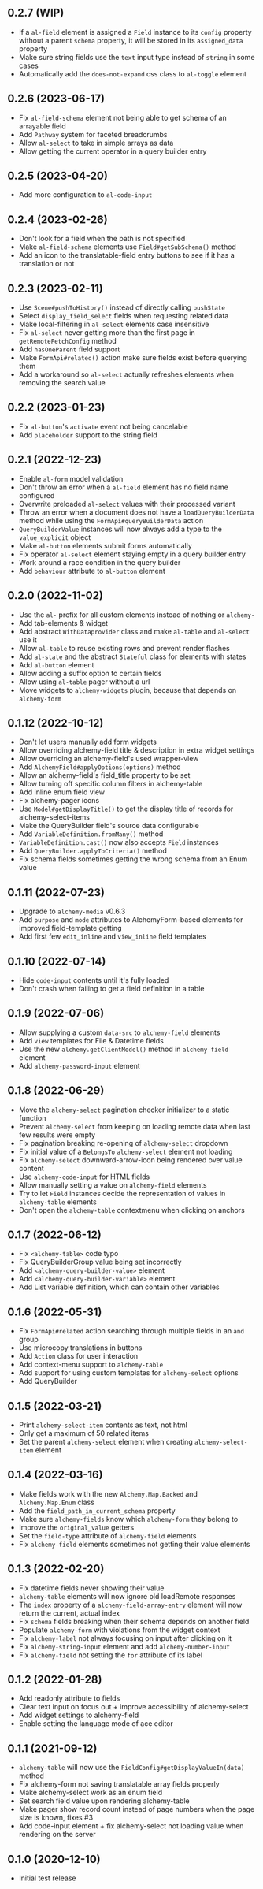 ## 0.2.7 (WIP)

* If a `al-field` element is assigned a `Field` instance to its `config` property without a parent `schema` property, it will be stored in its `assigned_data` property
* Make sure string fields use the `text` input type instead of `string` in some cases
* Automatically add the `does-not-expand` css class to `al-toggle` element

## 0.2.6 (2023-06-17)

* Fix `al-field-schema` element not being able to get schema of an arrayable field
* Add `Pathway` system for faceted breadcrumbs
* Allow `al-select` to take in simple arrays as data
* Allow getting the current operator in a query builder entry

## 0.2.5 (2023-04-20)

* Add more configuration to `al-code-input`

## 0.2.4 (2023-02-26)

* Don't look for a field when the path is not specified
* Make `al-field-schema` elements use `Field#getSubSchema()` method
* Add an icon to the translatable-field entry buttons to see if it has a translation or not

## 0.2.3 (2023-02-11)

* Use `Scene#pushToHistory()` instead of directly calling `pushState`
* Select `display_field_select` fields when requesting related data
* Make local-filtering in `al-select` elements case insensitive
* Fix `al-select` never getting more than the first page in `getRemoteFetchConfig` method
* Add `hasOneParent` field support
* Make `FormApi#related()` action make sure fields exist before querying them
* Add a workaround so `al-select` actually refreshes elements when removing the search value

## 0.2.2 (2023-01-23)

* Fix `al-button`'s `activate` event not being cancelable
* Add `placeholder` support to the string field

## 0.2.1 (2022-12-23)

* Enable `al-form` model validation
* Don't throw an error when a `al-field` element has no field name configured
* Overwrite preloaded `al-select` values with their processed variant
* Throw an error when a document does not have a `loadQueryBuilderData` method while using the `FormApi#queryBuilderData` action
* `QueryBuilderValue` instances will now always add a type to the `value_explicit` object
* Make `al-button` elements submit forms automatically
* Fix operator `al-select` element staying empty in a query builder entry
* Work around a race condition in the query builder
* Add `behaviour` attribute to `al-button` element

## 0.2.0 (2022-11-02)

* Use the `al-` prefix for all custom elements instead of nothing or `alchemy-`
* Add tab-elements & widget
* Add abstract `WithDataprovider` class and make `al-table` and `al-select` use it
* Allow `al-table` to reuse existing rows and prevent render flashes
* Add `al-state` and the abstract `Stateful` class for elements with states
* Add `al-button` element
* Allow adding a suffix option to certain fields
* Allow using `al-table` pager without a url
* Move widgets to `alchemy-widgets` plugin, because that depends on `alchemy-form`

## 0.1.12 (2022-10-12)

* Don't let users manually add form widgets
* Allow overriding alchemy-field title & description in extra widget settings
* Allow overriding an alchemy-field's used wrapper-view
* Add `AlchemyField#applyOptions(options)` method
* Allow an alchemy-field's field_title property to be set
* Allow turning off specific column filters in alchemy-table
* Add inline enum field view
* Fix alchemy-pager icons
* Use `Model#getDisplayTitle()` to get the display title of records for alchemy-select-items
* Make the QueryBuilder field's source data configurable
* Add `VariableDefinition.fromMany()` method
* `VariableDefinition.cast()` now also accepts `Field` instances
* Add `QueryBuilder.applyToCriteria()` method
* Fix schema fields sometimes getting the wrong schema from an Enum value

## 0.1.11 (2022-07-23)

* Upgrade to `alchemy-media` v0.6.3
* Add `purpose` and `mode` attributes to AlchemyForm-based elements for improved field-template getting
* Add first few `edit_inline` and `view_inline` field templates

## 0.1.10 (2022-07-14)

* Hide `code-input` contents until it's fully loaded
* Don't crash when failing to get a field definition in a table

## 0.1.9 (2022-07-06)

* Allow supplying a custom `data-src` to `alchemy-field` elements
* Add `view` templates for File & Datetime fields
* Use the new `alchemy.getClientModel()` method in `alchemy-field` element
* Add `alchemy-password-input` element

## 0.1.8 (2022-06-29)

* Move the `alchemy-select` pagination checker initializer to a static function
* Prevent `alchemy-select` from keeping on loading remote data when last few results were empty
* Fix pagination breaking re-opening of `alchemy-select` dropdown
* Fix initial value of a `BelongsTo` `alchemy-select` element not loading
* Fix `alchemy-select` downward-arrow-icon being rendered over value content
* Use `alchemy-code-input` for HTML fields
* Allow manually setting a value on `alchemy-field` elements
* Try to let `Field` instances decide the representation of values in `alchemy-table` elements
* Don't open the `alchemy-table` contextmenu when clicking on anchors

## 0.1.7 (2022-06-12)

* Fix `<alchemy-table>` code typo
* Fix QueryBuilderGroup value being set incorrectly
* Add `<alchemy-query-builder-value>` element
* Add `<alchemy-query-builder-variable>` element
* Add List variable definition, which can contain other variables

## 0.1.6 (2022-05-31)

* Fix `FormApi#related` action searching through multiple fields in an `and` group
* Use microcopy translations in buttons
* Add `Action` class for user interaction
* Add context-menu support to `alchemy-table`
* Add support for using custom templates for `alchemy-select` options
* Add QueryBuilder

## 0.1.5 (2022-03-21)

* Print `alchemy-select-item` contents as text, not html
* Only get a maximum of 50 related items
* Set the parent `alchemy-select` element when creating `alchemy-select-item` element

## 0.1.4 (2022-03-16)

* Make fields work with the new `Alchemy.Map.Backed` and `Alchemy.Map.Enum` class
* Add the `field_path_in_current_schema` property
* Make sure `alchemy-fields` know which `alchemy-form` they belong to
* Improve the `original_value` getters
* Set the `field-type` attribute of `alchemy-field` elements
* Fix `alchemy-field` elements sometimes not getting their value elements

## 0.1.3 (2022-02-20)

* Fix datetime fields never showing their value
* `alchemy-table` elements will now ignore old loadRemote responses
* The `index` property of a `alchemy-field-array-entry` element will now return the current, actual index
* Fix `schema` fields breaking when their schema depends on another field
* Populate `alchemy-form` with violations from the widget context
* Fix `alchemy-label` not always focusing on input after clicking on it
* Fix `alchemy-string-input` element and add `alchemy-number-input`
* Fix `alchemy-field` not setting the `for` attribute of its label

## 0.1.2 (2022-01-28)

* Add readonly attribute to fields
* Clear text input on focus out + improve accessibility of alchemy-select
* Add widget settings to alchemy-field
* Enable setting the language mode of ace editor

## 0.1.1 (2021-09-12)

* `alchemy-table` will now use the `FieldConfig#getDisplayValueIn(data)` method
* Fix alchemy-form not saving translatable array fields properly
* Make alchemy-select work as an enum field
* Set search field value upon rendering alchemy-table
* Make pager show record count instead of page numbers when the page size is known, fixes #3
* Add code-input element + fix alchemy-select not loading value when rendering on the server

## 0.1.0 (2020-12-10)

* Initial test release